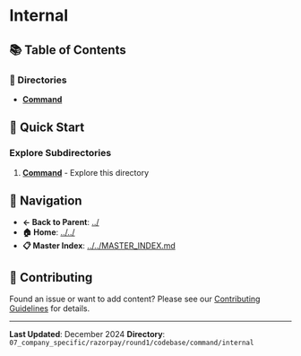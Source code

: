 # Internal

## 📚 Table of Contents

### 📁 Directories

- **[Command](command/)**

## 🚀 Quick Start

### Explore Subdirectories
1. **[Command](command/)** - Explore this directory

## 🔗 Navigation

- **← Back to Parent**: [../](../)
- **🏠 Home**: [../../](../..)
- **📋 Master Index**: [../../MASTER_INDEX.md](../..MASTER_INDEX.md)

## 🤝 Contributing

Found an issue or want to add content? Please see our [Contributing Guidelines](../../CONTRIBUTING.md) for details.

---

**Last Updated**: December 2024
**Directory**: `07_company_specific/razorpay/round1/codebase/command/internal`
